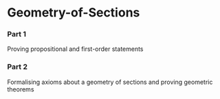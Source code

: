 # Geometry-of-Sections

### Part 1
Proving propositional and first-order statements

### Part 2
Formalising axioms about a geometry of sections and proving geometric theorems
